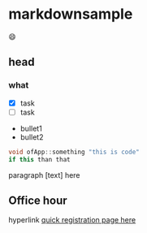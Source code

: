 # markdownsample
:smile:
## head

### what
- [X] task 
- [ ] task 

* bullet1
* bullet2

```C++
void ofApp::something "this is code"
if this than that
```

paragraph [text] here

## Office hour
hyperlink [quick registration page here](http://friendred.me/about/)
